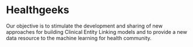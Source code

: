# Healthgeeks
Our objective is to stimulate the development and sharing of new approaches for building Clinical Entity Linking models and to provide a new data resource to the machine learning for health community. 

